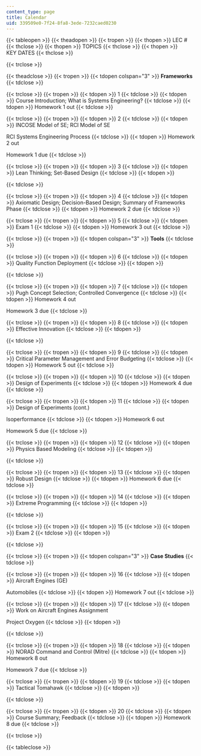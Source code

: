 ```yaml
---
content_type: page
title: Calendar
uid: 339509e0-7f24-8fa8-3ede-7232caed0230
---
```


{{< tableopen >}}
{{< theadopen >}}
{{< tropen >}}
{{< thopen >}}
LEC #
{{< thclose >}}
{{< thopen >}}
TOPICS
{{< thclose >}}
{{< thopen >}}
KEY DATES
{{< thclose >}}

{{< trclose >}}

{{< theadclose >}}
{{< tropen >}}
{{< tdopen colspan="3" >}}
**Frameworks**
{{< tdclose >}}

{{< trclose >}}
{{< tropen >}}
{{< tdopen >}}
1
{{< tdclose >}}
{{< tdopen >}}
Course Introduction; What is Systems Engineering?
{{< tdclose >}}
{{< tdopen >}}
Homework 1 out
{{< tdclose >}}

{{< trclose >}}
{{< tropen >}}
{{< tdopen >}}
2
{{< tdclose >}}
{{< tdopen >}}
INCOSE Model of SE; RCI Model of SE  
  
RCI Systems Engineering Process
{{< tdclose >}}
{{< tdopen >}}
Homework 2 out  
  
Homework 1 due
{{< tdclose >}}

{{< trclose >}}
{{< tropen >}}
{{< tdopen >}}
3
{{< tdclose >}}
{{< tdopen >}}
Lean Thinking; Set-Based Design
{{< tdclose >}}
{{< tdopen >}}

{{< tdclose >}}

{{< trclose >}}
{{< tropen >}}
{{< tdopen >}}
4
{{< tdclose >}}
{{< tdopen >}}
Axiomatic Design; Decision-Based Design; Summary of Frameworks Phase
{{< tdclose >}}
{{< tdopen >}}
Homework 2 due
{{< tdclose >}}

{{< trclose >}}
{{< tropen >}}
{{< tdopen >}}
5
{{< tdclose >}}
{{< tdopen >}}
Exam 1
{{< tdclose >}}
{{< tdopen >}}
Homework 3 out
{{< tdclose >}}

{{< trclose >}}
{{< tropen >}}
{{< tdopen colspan="3" >}}
**Tools**
{{< tdclose >}}

{{< trclose >}}
{{< tropen >}}
{{< tdopen >}}
6
{{< tdclose >}}
{{< tdopen >}}
Quality Function Deployment
{{< tdclose >}}
{{< tdopen >}}

{{< tdclose >}}

{{< trclose >}}
{{< tropen >}}
{{< tdopen >}}
7
{{< tdclose >}}
{{< tdopen >}}
Pugh Concept Selection; Controlled Convergence
{{< tdclose >}}
{{< tdopen >}}
Homework 4 out  
  
Homework 3 due
{{< tdclose >}}

{{< trclose >}}
{{< tropen >}}
{{< tdopen >}}
8
{{< tdclose >}}
{{< tdopen >}}
Effective Innovation
{{< tdclose >}}
{{< tdopen >}}

{{< tdclose >}}

{{< trclose >}}
{{< tropen >}}
{{< tdopen >}}
9
{{< tdclose >}}
{{< tdopen >}}
Critical Parameter Management and Error Budgeting
{{< tdclose >}}
{{< tdopen >}}
Homework 5 out
{{< tdclose >}}

{{< trclose >}}
{{< tropen >}}
{{< tdopen >}}
10
{{< tdclose >}}
{{< tdopen >}}
Design of Experiments
{{< tdclose >}}
{{< tdopen >}}
Homework 4 due
{{< tdclose >}}

{{< trclose >}}
{{< tropen >}}
{{< tdopen >}}
11
{{< tdclose >}}
{{< tdopen >}}
Design of Experiments (cont.)  
  
Isoperformance
{{< tdclose >}}
{{< tdopen >}}
Homework 6 out  
  
Homework 5 due
{{< tdclose >}}

{{< trclose >}}
{{< tropen >}}
{{< tdopen >}}
12
{{< tdclose >}}
{{< tdopen >}}
Physics Based Modeling
{{< tdclose >}}
{{< tdopen >}}

{{< tdclose >}}

{{< trclose >}}
{{< tropen >}}
{{< tdopen >}}
13
{{< tdclose >}}
{{< tdopen >}}
Robust Design
{{< tdclose >}}
{{< tdopen >}}
Homework 6 due
{{< tdclose >}}

{{< trclose >}}
{{< tropen >}}
{{< tdopen >}}
14
{{< tdclose >}}
{{< tdopen >}}
Extreme Programming
{{< tdclose >}}
{{< tdopen >}}

{{< tdclose >}}

{{< trclose >}}
{{< tropen >}}
{{< tdopen >}}
15
{{< tdclose >}}
{{< tdopen >}}
Exam 2
{{< tdclose >}}
{{< tdopen >}}

{{< tdclose >}}

{{< trclose >}}
{{< tropen >}}
{{< tdopen colspan="3" >}}
**Case Studies**
{{< tdclose >}}

{{< trclose >}}
{{< tropen >}}
{{< tdopen >}}
16
{{< tdclose >}}
{{< tdopen >}}
Aircraft Engines (GE)  
  
Automobiles
{{< tdclose >}}
{{< tdopen >}}
Homework 7 out
{{< tdclose >}}

{{< trclose >}}
{{< tropen >}}
{{< tdopen >}}
17
{{< tdclose >}}
{{< tdopen >}}
Work on Aircraft Engines Assignment  
  
Project Oxygen
{{< tdclose >}}
{{< tdopen >}}

{{< tdclose >}}

{{< trclose >}}
{{< tropen >}}
{{< tdopen >}}
18
{{< tdclose >}}
{{< tdopen >}}
NORAD Command and Control (Mitre)
{{< tdclose >}}
{{< tdopen >}}
Homework 8 out  
  
Homework 7 due
{{< tdclose >}}

{{< trclose >}}
{{< tropen >}}
{{< tdopen >}}
19
{{< tdclose >}}
{{< tdopen >}}
Tactical Tomahawk
{{< tdclose >}}
{{< tdopen >}}

{{< tdclose >}}

{{< trclose >}}
{{< tropen >}}
{{< tdopen >}}
20
{{< tdclose >}}
{{< tdopen >}}
Course Summary; Feedback
{{< tdclose >}}
{{< tdopen >}}
Homework 8 due
{{< tdclose >}}

{{< trclose >}}

{{< tableclose >}}